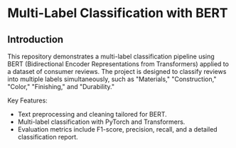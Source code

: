 
# Multi-Label Classification with BERT
## Introduction
This repository demonstrates a multi-label classification pipeline using BERT (Bidirectional Encoder Representations from Transformers) applied to a dataset of consumer reviews. The project is designed to classify reviews into multiple labels simultaneously, such as "Materials," "Construction," "Color," "Finishing," and "Durability."

Key Features:
* Text preprocessing and cleaning tailored for BERT.
* Multi-label classification with PyTorch and Transformers.
* Evaluation metrics include F1-score, precision, recall, and a detailed classification report.

